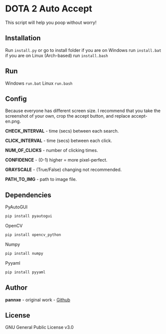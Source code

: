 # DOTA 2 Auto Accept

This script will help you poop without worry!

## Installation

Run ```install.py``` or go to install folder if you are on Windows run ```install.bat``` if you are on Linux (Arch-based) run ```install.bash```

## Run

Windows ```run.bat```
Linux ```run.bash```

## Config

Because everyone has different screen size. I recommend that you take the screenshot of your own, crop the accept button, and replace accept-en.png.

**CHECK_INTERVAL** - time (secs) between each search.

**CLICK_INTERVAL**  - time (secs) between each click.

**NUM_OF_CLICKS** - number of clicking times.

**CONFIDENCE** - (0-1) higher = more pixel-perfect.

**GRAYSCALE** - (True/False) changing not recommended.

**PATH_TO_IMG** - path to image file.

## Dependencies

PyAutoGUI

```bash
pip install pyautogui
```

OpenCV

```bash
pip install opencv_python
```

Numpy

```bash
pip install numpy
```

Pyyaml

```bash
pip install pyyaml
```

## Author

**pannxe** - original work - [Github](https://github.com/pannxe)

## License

GNU General Public License v3.0

